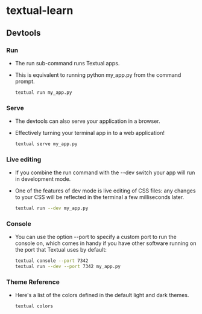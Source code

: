 # textual-learn

## Devtools

### Run

- The run sub-command runs Textual apps.

- This is equivalent to running python my_app.py from the command prompt.

    ```bash
    textual run my_app.py
    ```

### Serve

- The devtools can also serve your application in a browser.

- Effectively turning your terminal app in to a web application!

    ```bash
    textual serve my_app.py
    ```

### Live editing

- If you combine the run command with the --dev switch your app will run in development mode.

- One of the features of dev mode is live editing of CSS files: any changes to your CSS will be reflected in the terminal a few milliseconds later.

    ```bash
    textual run --dev my_app.py
    ```

### Console

- You can use the option --port to specify a custom port to run the console on, which comes in handy if you have other software running on the port that Textual uses by default:

    ```bash
    textual console --port 7342
    textual run --dev --port 7342 my_app.py
    ```

### Theme Reference

- Here's a list of the colors defined in the default light and dark themes.

    ```bash
    textual colors
    ```